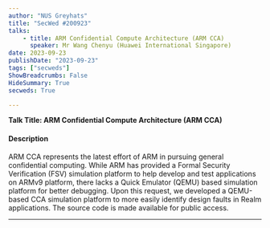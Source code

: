 ```yaml
---
author: "NUS Greyhats"
title: "SecWed #200923"
talks:
    - title: ARM Confidential Compute Architecture (ARM CCA)
      speaker: Mr Wang Chenyu (Huawei International Singapore)
date: 2023-09-23
publishDate: "2023-09-23"
tags: ["secweds"]
ShowBreadcrumbs: False
HideSummary: True
secweds: True

---
```



**Talk Title: ARM Confidential Compute Architecture (ARM CCA)**

#### Description

ARM CCA represents the latest effort of ARM in pursuing general confidential computing. While ARM has provided a Formal Security Verification (FSV) simulation platform to help develop and test applications on ARMv9 platform, there lacks a Quick Emulator (QEMU) based simulation platform for better debugging. Upon this request, we developed a QEMU-based CCA simulation platform to more easily identify design faults in Realm applications. The source code is made available for public access.

---
